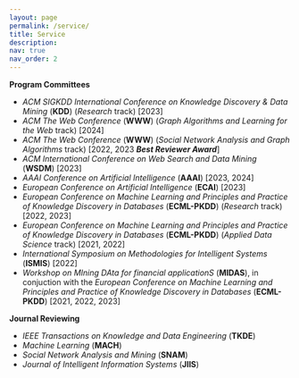 ```yaml
---
layout: page
permalink: /service/
title: Service
description: 
nav: true
nav_order: 2
---
```


<b> Program Committees </b>
- <i> ACM SIGKDD International Conference on Knowledge Discovery & Data Mining </i> (<b>KDD</b>) (<i>Research</i> track) [2023]
- <i> ACM The Web Conference</i> (<b>WWW</b>) (<i>Graph Algorithms and Learning for the Web</i> track) [2024]
- <i> ACM The Web Conference</i> (<b>WWW</b>) (<i>Social Network Analysis and Graph Algorithms</i> track) [2022, 2023 <b><i>Best Reviewer Award</i></b>]
- <i> ACM International Conference on Web Search and Data Mining</i> (<b>WSDM</b>) [2023]
- <i> AAAI Conference on Artificial Intelligence</i> (<b>AAAI</b>) [2023, 2024]
- <i> European Conference on Artificial Intelligence</i> (<b>ECAI</b>) [2023]
- <i> European Conference on Machine Learning and Principles and Practice of Knowledge Discovery in Databases</i> (<b>ECML-PKDD</b>) (<i>Research</i> track) [2022, 2023]
- <i> European Conference on Machine Learning and Principles and Practice of Knowledge Discovery in Databases</i> (<b>ECML-PKDD</b>) (<i>Applied Data Science</i> track) [2021, 2022]
- <i> International Symposium on Methodologies for Intelligent Systems</i> (<b>ISMIS</b>) [2022]
- <i> Workshop on MIning DAta for financial applicationS</i> (<b>MIDAS</b>), in conjuction with the <i>European Conference on Machine Learning and Principles and Practice of Knowledge Discovery in Databases</i> (<b>ECML-PKDD</b>) [2021, 2022, 2023]

<b> Journal Reviewing </b>
- <i>IEEE Transactions on Knowledge and Data Engineering</i> (<b>TKDE</b>)
- <i>Machine Learning</i> (<b>MACH</b>)
- <i>Social Network Analysis and Mining</i> (<b>SNAM</b>)
- <i>Journal of Intelligent Information Systems</i> (<b>JIIS</b>)